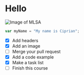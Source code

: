# <hi>Hello</h1>
![Image of MLSA](https://encrypted-tbn0.gstatic.com/images?q=tbn:ANd9GcSFUUQxXxDclNCkPT7QnEpo4KrY3kf3aK6LbQ&s)
``` javascript
var myName = "My name is Ciprian";
```
- [x] Add headers
- [x] Add an image
- [ ] Merge your pull request
- [x] Add a code example
- [x] Make a task list
- [ ] Finish this course
